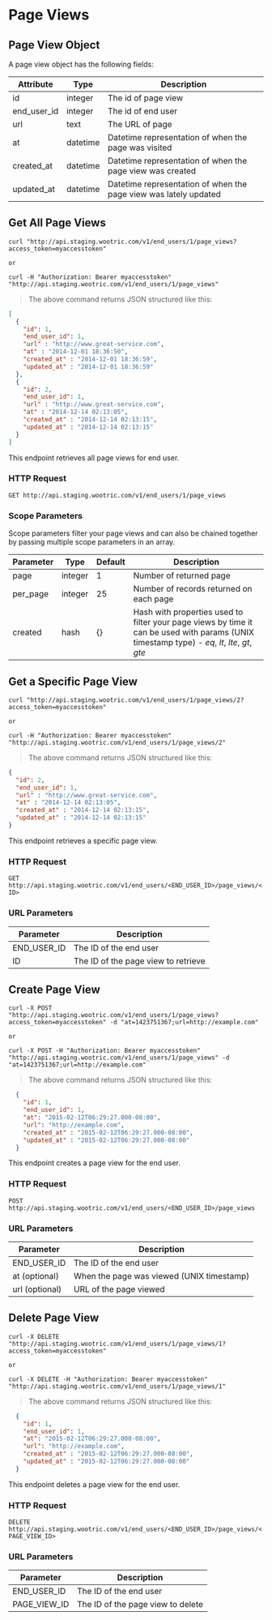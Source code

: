 # Page Views

## Page View Object

A page view object has the following fields:

Attribute | Type | Description
--------- | ------- | -----------
id | integer | The id of page view
end_user_id | integer |  The id of end user
url | text | The URL of page
at | datetime | Datetime representation of when the page was visited
created_at | datetime |  Datetime representation of when the page view was created
updated_at | datetime |  Datetime representation of when the page view was lately updated

## Get All Page Views

```shell
curl "http://api.staging.wootric.com/v1/end_users/1/page_views?access_token=myaccesstoken"

or

curl -H "Authorization: Bearer myaccesstoken" "http://api.staging.wootric.com/v1/end_users/1/page_views"
```

> The above command returns JSON structured like this:

```json
[
  {
    "id": 1,
    "end_user_id": 1,
    "url" : "http://www.great-service.com",
    "at" : "2014-12-01 18:36:50",
    "created_at" : "2014-12-01 18:36:59",
    "updated_at" : "2014-12-01 18:36:59"
  },
  {
    "id": 2,
    "end_user_id": 1,
    "url" : "http://www.great-service.com",
    "at" : "2014-12-14 02:13:05",
    "created_at" : "2014-12-14 02:13:15",
    "updated_at" : "2014-12-14 02:13:15"
  }
]
```

This endpoint retrieves all page views for end user.

### HTTP Request

`GET http://api.staging.wootric.com/v1/end_users/1/page_views`

### Scope Parameters

Scope parameters filter your page views and can also be chained together by passing multiple scope parameters in an array.

Parameter | Type | Default | Description
--------- | ------- | ------- | -----
page | integer | 1 | Number of returned page
per_page | integer | 25 | Number of records returned on each page
created | hash | {} | Hash with properties used to filter your page views by time it can be used with params (UNIX timestamp type) -  *eq*, *lt*, *lte*, *gt*, *gte*

## Get a Specific Page View

```shell
curl "http://api.staging.wootric.com/v1/end_users/1/page_views/2?access_token=myaccesstoken"

or

curl -H "Authorization: Bearer myaccesstoken" "http://api.staging.wootric.com/v1/end_users/1/page_views/2"
```

> The above command returns JSON structured like this:

```json
{
  "id": 2,
  "end_user_id": 1,
  "url" : "http://www.great-service.com",
  "at" : "2014-12-14 02:13:05",
  "created_at" : "2014-12-14 02:13:15",
  "updated_at" : "2014-12-14 02:13:15"
}
```

This endpoint retrieves a specific page view.

### HTTP Request

`GET http://api.staging.wootric.com/v1/end_users/<END_USER_ID>/page_views/<ID>`

### URL Parameters

Parameter | Description
--------- | -----------
END_USER_ID | The ID of the end user
ID | The ID of the page view to retrieve

## Create Page View

```shell
curl -X POST "http://api.staging.wootric.com/v1/end_users/1/page_views?access_token=myaccesstoken" -d "at=1423751367;url=http://example.com"

or

curl -X POST -H "Authorization: Bearer myaccesstoken" "http://api.staging.wootric.com/v1/end_users/1/page_views" -d "at=1423751367;url=http://example.com"
```

> The above command returns JSON structured like this:

```json
  {
    "id": 1,
    "end_user_id": 1,
    "at": "2015-02-12T06:29:27.000-08:00",
    "url": "http://example.com",
    "created_at" : "2015-02-12T06:29:27.000-08:00",
    "updated_at" : "2015-02-12T06:29:27.000-08:00"
  }
```

This endpoint creates a page view for the end user.

### HTTP Request

`POST http://api.staging.wootric.com/v1/end_users/<END_USER_ID>/page_views`

### URL Parameters

Parameter | Description
--------- | -----------
END_USER_ID | The ID of the end user
at (optional) | When the page was viewed (UNIX timestamp)
url (optional) | URL of the page viewed

## Delete Page View

```shell
curl -X DELETE "http://api.staging.wootric.com/v1/end_users/1/page_views/1?access_token=myaccesstoken"

or

curl -X DELETE -H "Authorization: Bearer myaccesstoken" "http://api.staging.wootric.com/v1/end_users/1/page_views/1"
```

> The above command returns JSON structured like this:

```json
  {
    "id": 1,
    "end_user_id": 1,
    "at": "2015-02-12T06:29:27.000-08:00",
    "url": "http://example.com",
    "created_at" : "2015-02-12T06:29:27.000-08:00",
    "updated_at" : "2015-02-12T06:29:27.000-08:00"
  }
```

This endpoint deletes a page view for the end user.

### HTTP Request

`DELETE http://api.staging.wootric.com/v1/end_users/<END_USER_ID>/page_views/<PAGE_VIEW_ID>`

### URL Parameters

Parameter | Description
--------- | -----------
END_USER_ID | The ID of the end user
PAGE_VIEW_ID | The ID of the page view to delete
